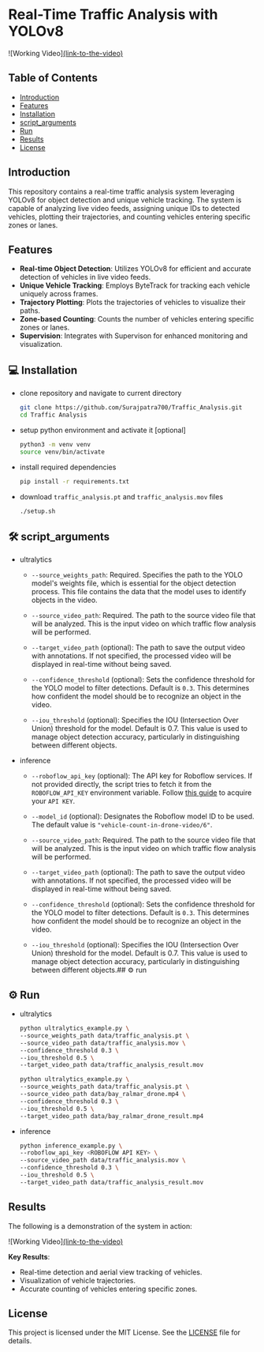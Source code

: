 # Real-Time Traffic Analysis with YOLOv8

![Working Video][(link-to-the-video)](https://drive.google.com/file/d/1s0nyyijHFbfrtuI2fHo9CvxHWwAUX5nm/view?usp=sharing)

## Table of Contents

- [Introduction](#introduction)
- [Features](#features)
- [Installation](#installation)
- [script_arguments](#script_arguments)
- [Run](#Run)
- [Results](#results)
- [License](#license)

## Introduction

This repository contains a real-time traffic analysis system leveraging YOLOv8 for object detection and unique vehicle tracking. The system is capable of analyzing live video feeds, assigning unique IDs to detected vehicles, plotting their trajectories, and counting vehicles entering specific zones or lanes.

## Features

- **Real-time Object Detection**: Utilizes YOLOv8 for efficient and accurate detection of vehicles in live video feeds.
- **Unique Vehicle Tracking**: Employs ByteTrack for tracking each vehicle uniquely across frames.
- **Trajectory Plotting**: Plots the trajectories of vehicles to visualize their paths.
- **Zone-based Counting**: Counts the number of vehicles entering specific zones or lanes.
- **Supervision**: Integrates with Supervison for enhanced monitoring and visualization.

## 💻 Installation

- clone repository and navigate to current directory

  ```bash
  git clone https://github.com/Surajpatra700/Traffic_Analysis.git
  cd Traffic Analysis
  ```

- setup python environment and activate it [optional]

  ```bash
  python3 -m venv venv
  source venv/bin/activate
  ```

- install required dependencies

  ```bash
  pip install -r requirements.txt
  ```

- download `traffic_analysis.pt` and `traffic_analysis.mov` files

  ```bash
  ./setup.sh
  ```

## 🛠️ script_arguments

- ultralytics

  - `--source_weights_path`: Required. Specifies the path to the YOLO model's weights
    file, which is essential for the object detection process. This file contains the
    data that the model uses to identify objects in the video.

  - `--source_video_path`: Required. The path to the source video file that will be
    analyzed. This is the input video on which traffic flow analysis will be performed.
  - `--target_video_path` (optional): The path to save the output video with
    annotations. If not specified, the processed video will be displayed in real-time
    without being saved.
  - `--confidence_threshold` (optional): Sets the confidence threshold for the YOLO
    model to filter detections. Default is `0.3`. This determines how confident the
    model should be to recognize an object in the video.
  - `--iou_threshold` (optional): Specifies the IOU (Intersection Over Union) threshold
    for the model. Default is 0.7. This value is used to manage object detection
    accuracy, particularly in distinguishing between different objects.

- inference

  - `--roboflow_api_key` (optional): The API key for Roboflow services. If not provided
    directly, the script tries to fetch it from the `ROBOFLOW_API_KEY` environment
    variable. Follow [this guide](https://docs.roboflow.com/api-reference/authentication#retrieve-an-api-key)
    to acquire your `API KEY`.
  - `--model_id` (optional): Designates the Roboflow model ID to be used. The default
    value is `"vehicle-count-in-drone-video/6"`.

  - `--source_video_path`: Required. The path to the source video file that will be
    analyzed. This is the input video on which traffic flow analysis will be performed.
  - `--target_video_path` (optional): The path to save the output video with
    annotations. If not specified, the processed video will be displayed in real-time
    without being saved.
  - `--confidence_threshold` (optional): Sets the confidence threshold for the YOLO
    model to filter detections. Default is `0.3`. This determines how confident the
    model should be to recognize an object in the video.
  - `--iou_threshold` (optional): Specifies the IOU (Intersection Over Union) threshold
    for the model. Default is 0.7. This value is used to manage object detection
    accuracy, particularly in distinguishing between different objects.## ⚙️ run

## ⚙️ Run

- ultralytics

  ```bash
  python ultralytics_example.py \
  --source_weights_path data/traffic_analysis.pt \
  --source_video_path data/traffic_analysis.mov \
  --confidence_threshold 0.3 \
  --iou_threshold 0.5 \
  --target_video_path data/traffic_analysis_result.mov
  ```

  ```bash
  python ultralytics_example.py \
  --source_weights_path data/traffic_analysis.pt \
  --source_video_path data/bay_ralmar_drone.mp4 \
  --confidence_threshold 0.3 \
  --iou_threshold 0.5 \
  --target_video_path data/bay_ralmar_drone_result.mp4
  ```

- inference

  ```bash
  python inference_example.py \
  --roboflow_api_key <ROBOFLOW API KEY> \
  --source_video_path data/traffic_analysis.mov \
  --confidence_threshold 0.3 \
  --iou_threshold 0.5 \
  --target_video_path data/traffic_analysis_result.mov
  ```

## Results

The following is a demonstration of the system in action:

![Working Video][(link-to-the-video)](https://drive.google.com/file/d/1s0nyyijHFbfrtuI2fHo9CvxHWwAUX5nm/view?usp=sharing)

**Key Results**:

- Real-time detection and aerial view tracking of vehicles.
- Visualization of vehicle trajectories.
- Accurate counting of vehicles entering specific zones.

## License

This project is licensed under the MIT License. See the [LICENSE](LICENSE) file for details.

